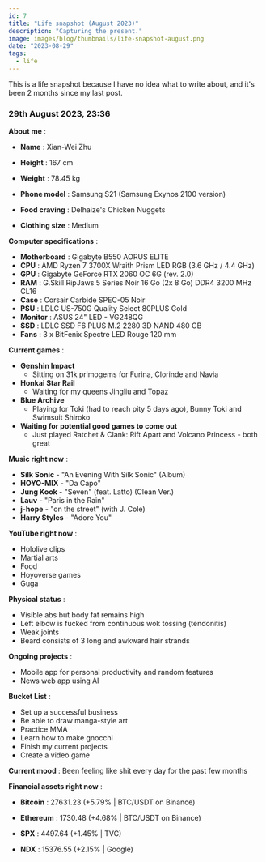 ```yaml
---
id: 7
title: "Life snapshot (August 2023)"
description: "Capturing the present."
image: images/blog/thumbnails/life-snapshot-august.png
date: "2023-08-29"
tags:
  - life
---
```


This is a life snapshot because I have no idea what to write about, and it's been 2 months since my last post.

### 29th August 2023, 23:36

**About me** :

- **Name** : Xian-Wei Zhu

- **Height** : 167 cm

- **Weight** : 78.45 kg

- **Phone model** : Samsung S21 (Samsung Exynos 2100 version)

- **Food craving** : Delhaize's Chicken Nuggets

- **Clothing size** : Medium

**Computer specifications** :

- **Motherboard** : Gigabyte B550 AORUS ELITE
- **CPU** : AMD Ryzen 7 3700X Wraith Prism LED RGB (3.6 GHz / 4.4 GHz)
- **GPU** : Gigabyte GeForce RTX 2060 OC 6G (rev. 2.0)
- **RAM** : G.Skill RipJaws 5 Series Noir 16 Go (2x 8 Go) DDR4 3200 MHz CL16
- **Case** : Corsair Carbide SPEC-05 Noir
- **PSU** : LDLC US-750G Quality Select 80PLUS Gold
- **Monitor** : ASUS 24" LED - VG248QG
- **SSD** : LDLC SSD F6 PLUS M.2 2280 3D NAND 480 GB
- **Fans** : 3 x BitFenix Spectre LED Rouge 120 mm

**Current games** :

- **Genshin Impact**
  - Sitting on 31k primogems for Furina, Clorinde and Navia
- **Honkai Star Rail**
  - Waiting for my queens Jingliu and Topaz
- **Blue Archive**
  - Playing for Toki (had to reach pity 5 days ago), Bunny Toki and Swimsuit Shiroko
- **Waiting for potential good games to come out**
  - Just played Ratchet & Clank: Rift Apart and Volcano Princess - both great

**Music right now** :

- **Silk Sonic** - "An Evening With Silk Sonic" (Album)
- **HOYO-MIX** - "Da Capo"
- **Jung Kook** - "Seven" (feat. Latto) (Clean Ver.)
- **Lauv** - "Paris in the Rain"
- **j-hope** - "on the street" (with J. Cole)
- **Harry Styles** - "Adore You"

**YouTube right now** :

- Hololive clips
- Martial arts
- Food
- Hoyoverse games
- Guga

**Physical status** :

- Visible abs but body fat remains high
- Left elbow is fucked from continuous wok tossing (tendonitis)
- Weak joints
- Beard consists of 3 long and awkward hair strands

**Ongoing projects** :

- Mobile app for personal productivity and random features
- News web app using AI

**Bucket List** :

- Set up a successful business
- Be able to draw manga-style art
- Practice MMA
- Learn how to make gnocchi
- Finish my current projects
- Create a video game

**Current mood** : Been feeling like shit every day for the past few months

**Financial assets right now** :

- **Bitcoin** : 27631.23 (+5.79% | BTC/USDT on Binance)

- **Ethereum** : 1730.48 (+4.68% | BTC/USDT on Binance)

- **SPX** : 4497.64 (+1.45% | TVC)

- **NDX** : 15376.55 (+2.15% | Google)
